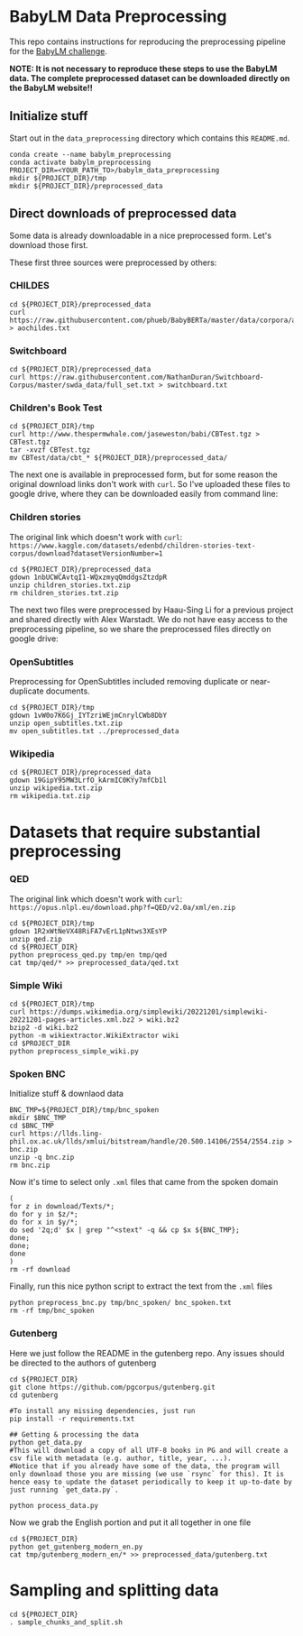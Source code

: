 # BabyLM Data Preprocessing

This repo contains instructions for reproducing the preprocessing pipeline for the [BabyLM challenge](https://babylm.github.io/index.html). 

**NOTE: It is not necessary to reproduce these steps to use the BabyLM data. The complete preprocessed dataset can be downloaded directly on the BabyLM website!!**

## Initialize stuff
Start out in the `data_preprocessing` directory which contains this `README.md`.
```shell
conda create --name babylm_preprocessing
conda activate babylm_preprocessing
PROJECT_DIR=<YOUR_PATH_TO>/babylm_data_preprocessing
mkdir ${PROJECT_DIR}/tmp
mkdir ${PROJECT_DIR}/preprocessed_data
```


## Direct downloads of preprocessed data
Some data is already downloadable in a nice preprocessed form. Let's download those first.

These first three sources were preprocessed by others:

### CHILDES
```shell
cd ${PROJECT_DIR}/preprocessed_data
curl https://raw.githubusercontent.com/phueb/BabyBERTa/master/data/corpora/aochildes.txt > aochildes.txt
```

### Switchboard
```shell
cd ${PROJECT_DIR}/preprocessed_data
curl https://raw.githubusercontent.com/NathanDuran/Switchboard-Corpus/master/swda_data/full_set.txt > switchboard.txt
```

### Children's Book Test
```shell
cd ${PROJECT_DIR}/tmp
curl http://www.thespermwhale.com/jaseweston/babi/CBTest.tgz > CBTest.tgz
tar -xvzf CBTest.tgz
mv CBTest/data/cbt_* ${PROJECT_DIR}/preprocessed_data/
```

The next one is available in preprocessed form, but for some reason the original download links don't work with `curl`.
So I've uploaded these files to google drive, where they can be downloaded easily from command line:


### Children stories
The original link which doesn't work with `curl`: `https://www.kaggle.com/datasets/edenbd/children-stories-text-corpus/download?datasetVersionNumber=1`
```shell
cd ${PROJECT_DIR}/preprocessed_data
gdown 1nbUCWCAvtqI1-WQxzmyqQmddgsZtzdpR
unzip children_stories.txt.zip
rm children_stories.txt.zip
```


The next two files were preprocessed by Haau-Sing Li for a previous project and shared directly with Alex Warstadt.
We do not have easy access to the preprocessing pipeline, so we share the preprocessed files directly on google drive:

### OpenSubtitles
Preprocessing for OpenSubtitles included removing duplicate or near-duplicate documents.
```shell
cd ${PROJECT_DIR}/tmp
gdown 1vW0o7K6Gj_IYTzriWEjmCnrylCWb8DbY
unzip open_subtitles.txt.zip
mv open_subtitles.txt ../preprocessed_data
```

### Wikipedia
```shell
cd ${PROJECT_DIR}/preprocessed_data
gdown 19GipY95MW3LrfO_kArmIC0KYy7mfCb1l
unzip wikipedia.txt.zip
rm wikipedia.txt.zip
```

# Datasets that require substantial preprocessing

### QED
The original link which doesn't work with `curl`: `https://opus.nlpl.eu/download.php?f=QED/v2.0a/xml/en.zip`
```shell
cd ${PROJECT_DIR}/tmp
gdown 1R2xWtNeVX48RiFA7vErL1pNtws3XEsYP
unzip qed.zip
cd ${PROJECT_DIR}
python preprocess_qed.py tmp/en tmp/qed
cat tmp/qed/* >> preprocessed_data/qed.txt
```


### Simple Wiki
```shell
cd ${PROJECT_DIR}/tmp
curl https://dumps.wikimedia.org/simplewiki/20221201/simplewiki-20221201-pages-articles.xml.bz2 > wiki.bz2
bzip2 -d wiki.bz2
python -m wikiextractor.WikiExtractor wiki
cd $PROJECT_DIR
python preprocess_simple_wiki.py
```


### Spoken BNC
Initialize stuff & downlaod data
```shell
BNC_TMP=${PROJECT_DIR}/tmp/bnc_spoken
mkdir $BNC_TMP
cd $BNC_TMP
curl https://llds.ling-phil.ox.ac.uk/llds/xmlui/bitstream/handle/20.500.14106/2554/2554.zip > bnc.zip
unzip -q bnc.zip
rm bnc.zip
```

Now it's time to select only `.xml` files that came from the spoken domain
```shell
(
for z in download/Texts/*; 
do for y in $z/*; 
do for x in $y/*; 
do sed '2q;d' $x | grep "^<stext" -q && cp $x ${BNC_TMP}; 
done; 
done; 
done
)
rm -rf download
```

Finally, run this nice python script to extract the text from the `.xml` files
```shell
python preprocess_bnc.py tmp/bnc_spoken/ bnc_spoken.txt
rm -rf tmp/bnc_spoken
```

### Gutenberg
Here we just follow the README in the gutenberg repo. Any issues should be directed to the authors of gutenberg
```shell
cd ${PROJECT_DIR}
git clone https://github.com/pgcorpus/gutenberg.git
cd gutenberg

#To install any missing dependencies, just run
pip install -r requirements.txt

## Getting & processing the data
python get_data.py
#This will download a copy of all UTF-8 books in PG and will create a csv file with metadata (e.g. author, title, year, ...).
#Notice that if you already have some of the data, the program will only download those you are missing (we use `rsync` for this). It is hence easy to update the dataset periodically to keep it up-to-date by just running `get_data.py`.

python process_data.py
```
Now we grab the English portion and put it all together in one file
```shell
cd ${PROJECT_DIR}
python get_gutenberg_modern_en.py
cat tmp/gutenberg_modern_en/* >> preprocessed_data/gutenberg.txt
```


# Sampling and splitting data
```shell
cd ${PROJECT_DIR}
. sample_chunks_and_split.sh
```
